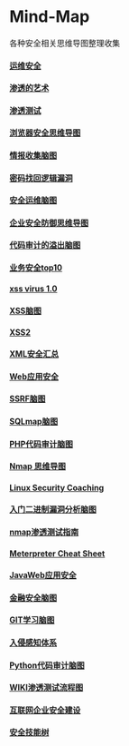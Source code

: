 # Mind-Map
各种安全相关思维导图整理收集  

#### [运维安全](https://raw.githubusercontent.com/phith0n/Mind-Map/master/%E8%BF%90%E7%BB%B4%E5%AE%89%E5%85%A8.png)  
#### [渗透的艺术](https://raw.githubusercontent.com/phith0n/Mind-Map/master/%E6%B8%97%E9%80%8F%E7%9A%84%E8%89%BA%E6%9C%AF.jpg)
#### [渗透测试](https://raw.githubusercontent.com/phith0n/Mind-Map/master/%E6%B8%97%E9%80%8F%E6%B5%8B%E8%AF%95.png)  
#### [浏览器安全思维导图](https://raw.githubusercontent.com/phith0n/Mind-Map/master/%E6%B5%8F%E8%A7%88%E5%99%A8%E5%AE%89%E5%85%A8%E6%80%9D%E7%BB%B4%E5%AF%BC%E5%9B%BE.jpg)
#### [情报收集脑图](https://raw.githubusercontent.com/phith0n/Mind-Map/master/%E6%83%85%E6%8A%A5%E6%94%B6%E9%9B%86%E8%84%91%E5%9B%BE.png)
#### [密码找回逻辑漏洞](https://raw.githubusercontent.com/phith0n/Mind-Map/master/%E5%AF%86%E7%A0%81%E6%89%BE%E5%9B%9E%E9%80%BB%E8%BE%91%E6%BC%8F%E6%B4%9E.png)
#### [安全运维脑图](https://raw.githubusercontent.com/phith0n/Mind-Map/master/%E5%AE%89%E5%85%A8%E8%BF%90%E7%BB%B4%E8%84%91%E5%9B%BE.png)
#### [企业安全防御思维导图](https://raw.githubusercontent.com/phith0n/Mind-Map/master/%E4%BC%81%E4%B8%9A%E5%AE%89%E5%85%A8%E9%98%B2%E5%BE%A1%E6%80%9D%E7%BB%B4%E5%AF%BC%E5%9B%BE.png)
#### [代码审计的溢出脑图](https://raw.githubusercontent.com/phith0n/Mind-Map/master/%E4%BB%A3%E7%A0%81%E5%AE%A1%E8%AE%A1%E7%9A%84%E6%BA%A2%E5%87%BA%E8%84%91%E5%9B%BE.png)
#### [业务安全top10](https://raw.githubusercontent.com/phith0n/Mind-Map/master/%E4%B8%9A%E5%8A%A1%E5%AE%89%E5%85%A8top10.png)
#### [xss virus 1.0](https://raw.githubusercontent.com/phith0n/Mind-Map/master/xss%20virus%201.0.png)
#### [XSS脑图](https://raw.githubusercontent.com/phith0n/Mind-Map/master/XSS%E8%84%91%E5%9B%BE.png)
#### [XSS2](https://raw.githubusercontent.com/phith0n/Mind-Map/master/XSS2.png)
#### [XML安全汇总](https://raw.githubusercontent.com/phith0n/Mind-Map/master/XML%E5%AE%89%E5%85%A8%E6%B1%87%E6%80%BB.png)
#### [Web应用安全](https://raw.githubusercontent.com/phith0n/Mind-Map/master/Web%E5%BA%94%E7%94%A8%E5%AE%89%E5%85%A8%28By%20Neeao%29.jpg)
#### [SSRF脑图](https://raw.githubusercontent.com/phith0n/Mind-Map/master/SSRF%E8%84%91%E5%9B%BE.jpg)
#### [SQLmap脑图](https://raw.githubusercontent.com/phith0n/Mind-Map/master/SQLmap%E8%84%91%E5%9B%BE.jpg)
#### [PHP代码审计脑图](https://github.com/phith0n/Mind-Map/raw/master/PHP%E4%BB%A3%E7%A0%81%E5%AE%A1%E8%AE%A1%E8%84%91%E5%9B%BE.png)
#### [Nmap 思维导图](https://raw.githubusercontent.com/phith0n/Mind-Map/master/Nmap%20%E6%80%9D%E7%BB%B4%E5%AF%BC%E5%9B%BE.png)
#### [Linux Security Coaching](https://raw.githubusercontent.com/phith0n/Mind-Map/master/Linux%20Security%20Coaching.png)
#### [入门二进制漏洞分析脑图](https://raw.githubusercontent.com/phith0n/Mind-Map/master/入门二进制漏洞分析脑图.png)
#### [nmap渗透测试指南](https://raw.githubusercontent.com/phith0n/Mind-Map/master/nmap渗透测试指南.png)

#### [Meterpreter Cheat Sheet](https://raw.githubusercontent.com/phith0n/Mind-Map/master/Meterpreter%20Cheat%20Sheet.pdf)

#### [JavaWeb应用安全](https://raw.githubusercontent.com/phith0n/Mind-Map/master/JavaWeb应用安全.png)
#### [金融安全脑图](https://raw.githubusercontent.com/phith0n/Mind-Map/master/金融安全脑图.jpg)
#### [GIT学习脑图](https://raw.githubusercontent.com/phith0n/Mind-Map/master/GIT学习脑图.jpg)
#### [入侵感知体系](https://raw.githubusercontent.com/phith0n/Mind-Map/master/入侵感知体系.jpg)
#### [Python代码审计脑图](https://raw.githubusercontent.com/phith0n/Mind-Map/master/Python代码审计脑图.jpg)
#### [WIKI渗透测试流程图](https://raw.githubusercontent.com/phith0n/Mind-Map/master/WIKI渗透测试流程图.png)

#### [互联网企业安全建设](https://raw.githubusercontent.com/phith0n/Mind-Map/master/互联网企业安全建设.png)

#### [安全技能树](安全技能树.png)